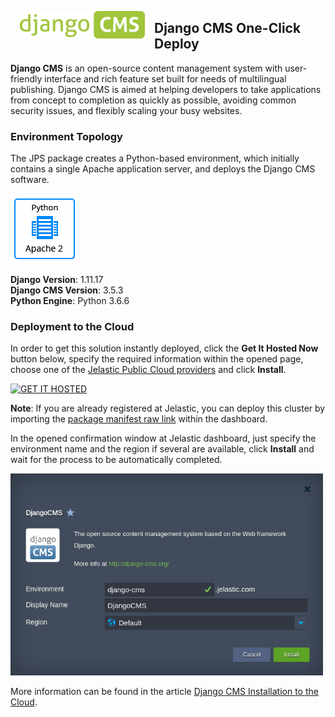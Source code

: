 <p align="left"> 
<img style="padding: 0 15px; float: left;" src="images/django-logo.png" width="200">
</p>

## Django CMS One-Click Deploy

**Django CMS** is an open-source content management system with user-friendly interface and rich feature set built for needs of multilingual publishing. Django CMS is aimed at helping developers to take applications from concept to completion as quickly as possible, avoiding common security issues, and flexibly scaling your busy websites.

### Environment Topology

The JPS package creates a Python-based environment, which initially contains a single Apache application server, and deploys the Django CMS software.

![django-cms-environment-topology](images/djangocms-environment-topology.png) 

**Django Version**: 1.11.17    
**Django CMS Version**: 3.5.3    
**Python Engine**: Python 3.6.6     


### Deployment to the Cloud

In order to get this solution instantly deployed, click the **Get It Hosted Now** button below, specify the required information within the opened page, choose one of the [Jelastic Public Cloud providers](https://jelastic.cloud) and click **Install**.

[![GET IT HOSTED](https://raw.githubusercontent.com/jelastic-jps/jpswiki/master/images/getithosted.png)](https://jelastic.com/install-application/?manifest=https://raw.githubusercontent.com/jelastic-jps/django-cms/master/manifest.jps)

**Note**: If you are already registered at Jelastic, you can deploy this cluster by importing the [package manifest raw link](https://raw.githubusercontent.com/jelastic-jps/django-cms/master/manifest.jps) within the dashboard.

In the opened confirmation window at Jelastic dashboard, just specify the environment name and the region if several are available, click **Install** and wait for the process to be automatically completed.

<p align="left"> 
<img src="images/install.png" width="500">
</p>

More information can be found in the article [Django CMS Installation to the Cloud](https://jelastic.com/blog/django-cms-installation-python-cloud-hosting).